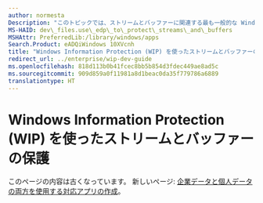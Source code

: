```yaml
---
author: normesta
Description: "このトピックでは、ストリームとバッファーに関連する最も一般的な Windows Information Protection (WIP) シナリオのいくつかを実現するために必要なコード作成タスクの例を示します。"
MS-HAID: dev\_files.use\_edp\_to\_protect\_streams\_and\_buffers
MSHAttr: PreferredLib:/library/windows/apps
Search.Product: eADQiWindows 10XVcnh
title: "Windows Information Protection (WIP) を使ったストリームとバッファーの保護"
redirect_url: ../enterprise/wip-dev-guide
ms.openlocfilehash: 818d113b0b41fcec8bb5b854d3fdec449ae8ad5c
ms.sourcegitcommit: 909d859a0f11981a8d1beac0da35f779786a6889
translationtype: HT
---
```

# <a name="use-windows-information-protection-wip-to-protect-streams-and-buffers"></a>Windows Information Protection (WIP) を使ったストリームとバッファーの保護

このページの内容は古くなっています。 新しいページ: [企業データと個人データの両方を使用する対応アプリの作成](../enterprise/wip-dev-guide.md)。
